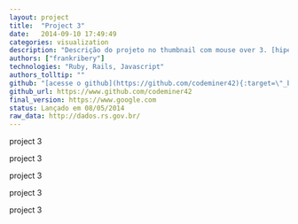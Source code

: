 ```yaml
---
layout: project
title:  "Project 3"
date:   2014-09-10 17:49:49
categories: visualization
description: "Descrição do projeto no thumbnail com mouse over 3. [hiperlink](http://codeminer42.com){:target=\"_blank\"}"
authors: ["frankribery"]
technologies: "Ruby, Rails, Javascript"
authors_tolltip: ""
github: "[acesse o github](https://github.com/codeminer42){:target=\"_blank\"}"
github_url: https://www.github.com/codeminer42
final_version: https://www.google.com
status: Lançado em 08/05/2014
raw_data: http://dados.rs.gov.br/
---
```



project 3

project 3

project 3

project 3

project 3
